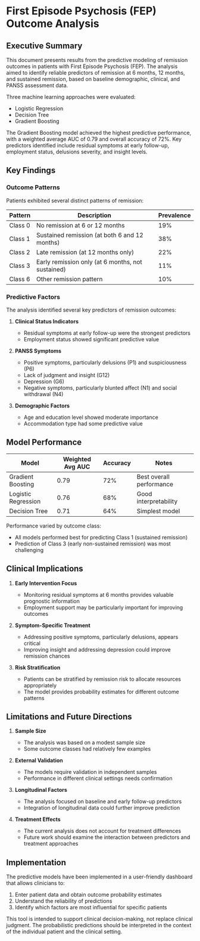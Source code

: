 # First Episode Psychosis (FEP) Outcome Analysis

## Executive Summary

This document presents results from the predictive modeling of remission outcomes in patients with First Episode Psychosis (FEP). The analysis aimed to identify reliable predictors of remission at 6 months, 12 months, and sustained remission, based on baseline demographic, clinical, and PANSS assessment data.

Three machine learning approaches were evaluated:
- Logistic Regression
- Decision Tree
- Gradient Boosting

The Gradient Boosting model achieved the highest predictive performance, with a weighted average AUC of 0.79 and overall accuracy of 72%. Key predictors identified include residual symptoms at early follow-up, employment status, delusions severity, and insight levels.

## Key Findings

### Outcome Patterns

Patients exhibited several distinct patterns of remission:

| Pattern | Description | Prevalence |
|---------|-------------|------------|
| Class 0 | No remission at 6 or 12 months | 19% |
| Class 1 | Sustained remission (at both 6 and 12 months) | 38% |
| Class 2 | Late remission (at 12 months only) | 22% |
| Class 3 | Early remission only (at 6 months, not sustained) | 11% |
| Class 6 | Other remission pattern | 10% |

### Predictive Factors

The analysis identified several key predictors of remission outcomes:

1. **Clinical Status Indicators**
   - Residual symptoms at early follow-up were the strongest predictors
   - Employment status showed significant predictive value

2. **PANSS Symptoms**
   - Positive symptoms, particularly delusions (P1) and suspiciousness (P6)
   - Lack of judgment and insight (G12)
   - Depression (G6)
   - Negative symptoms, particularly blunted affect (N1) and social withdrawal (N4)

3. **Demographic Factors**
   - Age and education level showed moderate importance
   - Accommodation type had some predictive value

## Model Performance

| Model | Weighted Avg AUC | Accuracy | Notes |
|-------|------------------|----------|-------|
| Gradient Boosting | 0.79 | 72% | Best overall performance |
| Logistic Regression | 0.76 | 68% | Good interpretability |
| Decision Tree | 0.71 | 64% | Simplest model |

Performance varied by outcome class:
- All models performed best for predicting Class 1 (sustained remission)
- Prediction of Class 3 (early non-sustained remission) was most challenging

## Clinical Implications

1. **Early Intervention Focus**
   - Monitoring residual symptoms at 6 months provides valuable prognostic information
   - Employment support may be particularly important for improving outcomes

2. **Symptom-Specific Treatment**
   - Addressing positive symptoms, particularly delusions, appears critical
   - Improving insight and addressing depression could improve remission chances

3. **Risk Stratification**
   - Patients can be stratified by remission risk to allocate resources appropriately
   - The model provides probability estimates for different outcome patterns

## Limitations and Future Directions

1. **Sample Size**
   - The analysis was based on a modest sample size
   - Some outcome classes had relatively few examples

2. **External Validation**
   - The models require validation in independent samples
   - Performance in different clinical settings needs confirmation

3. **Longitudinal Factors**
   - The analysis focused on baseline and early follow-up predictors
   - Integration of longitudinal data could further improve prediction

4. **Treatment Effects**
   - The current analysis does not account for treatment differences
   - Future work should examine the interaction between predictors and treatment approaches

## Implementation

The predictive models have been implemented in a user-friendly dashboard that allows clinicians to:
1. Enter patient data and obtain outcome probability estimates
2. Understand the reliability of predictions
3. Identify which factors are most influential for specific patients

This tool is intended to support clinical decision-making, not replace clinical judgment. The probabilistic predictions should be interpreted in the context of the individual patient and the clinical setting.
